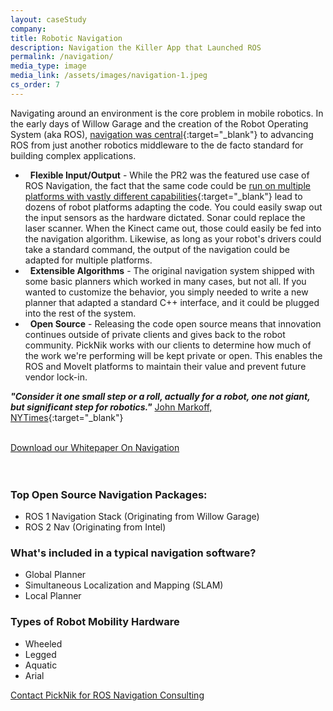```yaml
---
layout: caseStudy
company:
title: Robotic Navigation
description: Navigation the Killer App that Launched ROS
permalink: /navigation/
media_type: image
media_link: /assets/images/navigation-1.jpeg
cs_order: 7
---
```

Navigating around an environment is the core problem in mobile robotics. In the early days of Willow Garage and the creation of the Robot Operating System (aka ROS), [navigation was central](http://www.willowgarage.com/blog/2008/12/19/milestone-1-reached){:target="_blank"} to advancing ROS from just another robotics middleware to the de facto standard for building complex applications.

*   **Flexible Input/Output** - While the PR2 was the featured use case of ROS Navigation, the fact that the same code could be [run on multiple platforms with vastly different capabilities](https://www.youtube.com/watch?v=mKmqgVUbQQM){:target="_blank"} lead to dozens of robot platforms adapting the code. You could easily swap out the input sensors as the hardware dictated. Sonar could replace the laser scanner. When the Kinect came out, those could easily be fed into the navigation algorithm. Likewise, as long as your robot's drivers could take a standard command, the output of the navigation could be adapted for multiple platforms.
*   **Extensible Algorithms** - The original navigation system shipped with some basic planners which worked in many cases, but not all. If you wanted to customize the behavior, you simply needed to write a new planner that adapted a standard C++ interface, and it could be plugged into the rest of the system.
*   **Open Source** - Releasing the code open source means that innovation continues outside of private clients and gives back to the robot community. PickNik works with our clients to determine how much of the work we're performing will be kept private or open. This enables the ROS and MoveIt platforms to maintain their value and prevent future vendor lock-in. 


***"Consider it one small step or a roll, actually for a robot, one not giant, but significant step for robotics."*** [John Markoff, NYTimes](https://www.nytimes.com/2009/06/09/science/09robot.html){:target="_blank"}

<br />

<div class="row justify-content-center">
    <a href="/docs/PickNik_ROS_Navigation_Whitepaper.pdf" class="btn">
    Download our Whitepaper On Navigation
    </a>
</div>

<br />
<br />


### Top Open Source Navigation Packages:

*   ROS 1 Navigation Stack (Originating from Willow Garage)
*   ROS 2 Nav (Originating from Intel)


### What's included in a typical navigation software?

*   Global Planner
*   Simultaneous Localization and Mapping (SLAM)
*   Local Planner


### Types of Robot Mobility Hardware
*   Wheeled
*   Legged
*   Aquatic
*   Arial


<div class="row justify-content-center">
    <a href="/connect" class="btn">
    Contact PickNik for ROS Navigation Consulting
    </a>
</div>
